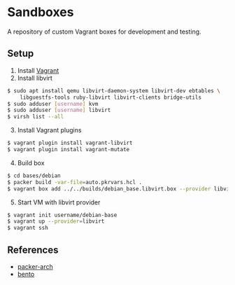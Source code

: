 # Sandboxes

A repository of custom Vagrant boxes for development and testing.

## Setup

1. Install [Vagrant](https://developer.hashicorp.com/vagrant/downloads)
2. Install libvirt

```bash
$ sudo apt install qemu libvirt-daemon-system libvirt-dev ebtables \
    libguestfs-tools ruby-libvirt libvirt-clients bridge-utils
$ sudo adduser [username] kvm
$ sudo adduser [username] libvirt
$ virsh list --all
```

3. Install Vagrant plugins

```bash
$ vagrant plugin install vagrant-libvirt
$ vagrant plugin install vagrant-mutate
```

4. Build box

```bash
$ cd bases/debian
$ packer build -var-file=auto.pkrvars.hcl .
$ vagrant box add ../../builds/debian_base.libvirt.box --provider libvirt --name username/debian-base
```

5. Start VM with libvirt provider

```bash
$ vagrant init username/debian-base
$ vagrant up --provider=libvirt
$ vagrant ssh
```

## References
- [packer-arch](https://github.com/elasticdog/packer-arch/)
- [bento](https://github.com/chef/bento)
